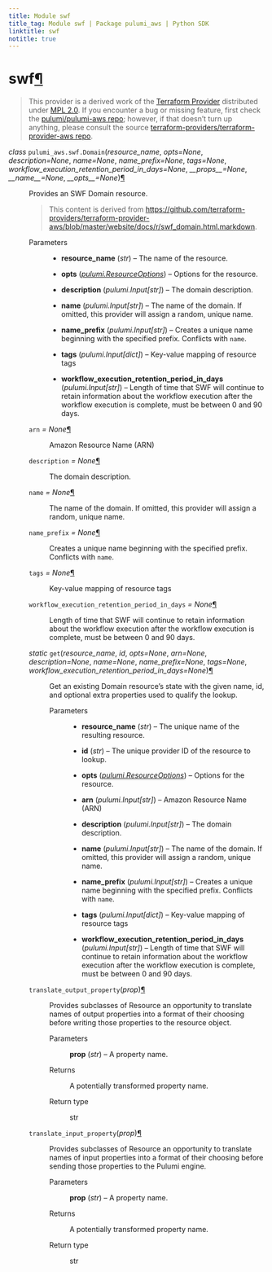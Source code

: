 ```yaml
---
title: Module swf
title_tag: Module swf | Package pulumi_aws | Python SDK
linktitle: swf
notitle: true
---
```


<div class="section" id="swf">
<h1>swf<a class="headerlink" href="#swf" title="Permalink to this headline">¶</a></h1>
<blockquote>
<div><p>This provider is a derived work of the <a class="reference external" href="https://github.com/terraform-providers/terraform-provider-aws">Terraform Provider</a> distributed under
<a class="reference external" href="https://www.mozilla.org/en-US/MPL/2.0/">MPL 2.0</a>. If you encounter a bug or missing feature, first check the
<a class="reference external" href="https://github.com/pulumi/pulumi-aws/issues">pulumi/pulumi-aws repo</a>; however, if that doesn’t turn up
anything, please consult the source <a class="reference external" href="https://github.com/terraform-providers/terraform-provider-aws/issues">terraform-providers/terraform-provider-aws repo</a>.</p>
</div></blockquote>
<span class="target" id="module-pulumi_aws.swf"></span><dl class="class">
<dt id="pulumi_aws.swf.Domain">
<em class="property">class </em><code class="sig-prename descclassname">pulumi_aws.swf.</code><code class="sig-name descname">Domain</code><span class="sig-paren">(</span><em class="sig-param">resource_name</em>, <em class="sig-param">opts=None</em>, <em class="sig-param">description=None</em>, <em class="sig-param">name=None</em>, <em class="sig-param">name_prefix=None</em>, <em class="sig-param">tags=None</em>, <em class="sig-param">workflow_execution_retention_period_in_days=None</em>, <em class="sig-param">__props__=None</em>, <em class="sig-param">__name__=None</em>, <em class="sig-param">__opts__=None</em><span class="sig-paren">)</span><a class="headerlink" href="#pulumi_aws.swf.Domain" title="Permalink to this definition">¶</a></dt>
<dd><p>Provides an SWF Domain resource.</p>
<blockquote>
<div><p>This content is derived from <a class="reference external" href="https://github.com/terraform-providers/terraform-provider-aws/blob/master/website/docs/r/swf_domain.html.markdown">https://github.com/terraform-providers/terraform-provider-aws/blob/master/website/docs/r/swf_domain.html.markdown</a>.</p>
</div></blockquote>
<dl class="field-list simple">
<dt class="field-odd">Parameters</dt>
<dd class="field-odd"><ul class="simple">
<li><p><strong>resource_name</strong> (<em>str</em>) – The name of the resource.</p></li>
<li><p><strong>opts</strong> (<a class="reference internal" href="../../pulumi/#pulumi.ResourceOptions" title="pulumi.ResourceOptions"><em>pulumi.ResourceOptions</em></a>) – Options for the resource.</p></li>
<li><p><strong>description</strong> (<em>pulumi.Input</em><em>[</em><em>str</em><em>]</em>) – The domain description.</p></li>
<li><p><strong>name</strong> (<em>pulumi.Input</em><em>[</em><em>str</em><em>]</em>) – The name of the domain. If omitted, this provider will assign a random, unique name.</p></li>
<li><p><strong>name_prefix</strong> (<em>pulumi.Input</em><em>[</em><em>str</em><em>]</em>) – Creates a unique name beginning with the specified prefix. Conflicts with <code class="docutils literal notranslate"><span class="pre">name</span></code>.</p></li>
<li><p><strong>tags</strong> (<em>pulumi.Input</em><em>[</em><em>dict</em><em>]</em>) – Key-value mapping of resource tags</p></li>
<li><p><strong>workflow_execution_retention_period_in_days</strong> (<em>pulumi.Input</em><em>[</em><em>str</em><em>]</em>) – Length of time that SWF will continue to retain information about the workflow execution after the workflow execution is complete, must be between 0 and 90 days.</p></li>
</ul>
</dd>
</dl>
<dl class="attribute">
<dt id="pulumi_aws.swf.Domain.arn">
<code class="sig-name descname">arn</code><em class="property"> = None</em><a class="headerlink" href="#pulumi_aws.swf.Domain.arn" title="Permalink to this definition">¶</a></dt>
<dd><p>Amazon Resource Name (ARN)</p>
</dd></dl>

<dl class="attribute">
<dt id="pulumi_aws.swf.Domain.description">
<code class="sig-name descname">description</code><em class="property"> = None</em><a class="headerlink" href="#pulumi_aws.swf.Domain.description" title="Permalink to this definition">¶</a></dt>
<dd><p>The domain description.</p>
</dd></dl>

<dl class="attribute">
<dt id="pulumi_aws.swf.Domain.name">
<code class="sig-name descname">name</code><em class="property"> = None</em><a class="headerlink" href="#pulumi_aws.swf.Domain.name" title="Permalink to this definition">¶</a></dt>
<dd><p>The name of the domain. If omitted, this provider will assign a random, unique name.</p>
</dd></dl>

<dl class="attribute">
<dt id="pulumi_aws.swf.Domain.name_prefix">
<code class="sig-name descname">name_prefix</code><em class="property"> = None</em><a class="headerlink" href="#pulumi_aws.swf.Domain.name_prefix" title="Permalink to this definition">¶</a></dt>
<dd><p>Creates a unique name beginning with the specified prefix. Conflicts with <code class="docutils literal notranslate"><span class="pre">name</span></code>.</p>
</dd></dl>

<dl class="attribute">
<dt id="pulumi_aws.swf.Domain.tags">
<code class="sig-name descname">tags</code><em class="property"> = None</em><a class="headerlink" href="#pulumi_aws.swf.Domain.tags" title="Permalink to this definition">¶</a></dt>
<dd><p>Key-value mapping of resource tags</p>
</dd></dl>

<dl class="attribute">
<dt id="pulumi_aws.swf.Domain.workflow_execution_retention_period_in_days">
<code class="sig-name descname">workflow_execution_retention_period_in_days</code><em class="property"> = None</em><a class="headerlink" href="#pulumi_aws.swf.Domain.workflow_execution_retention_period_in_days" title="Permalink to this definition">¶</a></dt>
<dd><p>Length of time that SWF will continue to retain information about the workflow execution after the workflow execution is complete, must be between 0 and 90 days.</p>
</dd></dl>

<dl class="method">
<dt id="pulumi_aws.swf.Domain.get">
<em class="property">static </em><code class="sig-name descname">get</code><span class="sig-paren">(</span><em class="sig-param">resource_name</em>, <em class="sig-param">id</em>, <em class="sig-param">opts=None</em>, <em class="sig-param">arn=None</em>, <em class="sig-param">description=None</em>, <em class="sig-param">name=None</em>, <em class="sig-param">name_prefix=None</em>, <em class="sig-param">tags=None</em>, <em class="sig-param">workflow_execution_retention_period_in_days=None</em><span class="sig-paren">)</span><a class="headerlink" href="#pulumi_aws.swf.Domain.get" title="Permalink to this definition">¶</a></dt>
<dd><p>Get an existing Domain resource’s state with the given name, id, and optional extra
properties used to qualify the lookup.</p>
<dl class="field-list simple">
<dt class="field-odd">Parameters</dt>
<dd class="field-odd"><ul class="simple">
<li><p><strong>resource_name</strong> (<em>str</em>) – The unique name of the resulting resource.</p></li>
<li><p><strong>id</strong> (<em>str</em>) – The unique provider ID of the resource to lookup.</p></li>
<li><p><strong>opts</strong> (<a class="reference internal" href="../../pulumi/#pulumi.ResourceOptions" title="pulumi.ResourceOptions"><em>pulumi.ResourceOptions</em></a>) – Options for the resource.</p></li>
<li><p><strong>arn</strong> (<em>pulumi.Input</em><em>[</em><em>str</em><em>]</em>) – Amazon Resource Name (ARN)</p></li>
<li><p><strong>description</strong> (<em>pulumi.Input</em><em>[</em><em>str</em><em>]</em>) – The domain description.</p></li>
<li><p><strong>name</strong> (<em>pulumi.Input</em><em>[</em><em>str</em><em>]</em>) – The name of the domain. If omitted, this provider will assign a random, unique name.</p></li>
<li><p><strong>name_prefix</strong> (<em>pulumi.Input</em><em>[</em><em>str</em><em>]</em>) – Creates a unique name beginning with the specified prefix. Conflicts with <code class="docutils literal notranslate"><span class="pre">name</span></code>.</p></li>
<li><p><strong>tags</strong> (<em>pulumi.Input</em><em>[</em><em>dict</em><em>]</em>) – Key-value mapping of resource tags</p></li>
<li><p><strong>workflow_execution_retention_period_in_days</strong> (<em>pulumi.Input</em><em>[</em><em>str</em><em>]</em>) – Length of time that SWF will continue to retain information about the workflow execution after the workflow execution is complete, must be between 0 and 90 days.</p></li>
</ul>
</dd>
</dl>
</dd></dl>

<dl class="method">
<dt id="pulumi_aws.swf.Domain.translate_output_property">
<code class="sig-name descname">translate_output_property</code><span class="sig-paren">(</span><em class="sig-param">prop</em><span class="sig-paren">)</span><a class="headerlink" href="#pulumi_aws.swf.Domain.translate_output_property" title="Permalink to this definition">¶</a></dt>
<dd><p>Provides subclasses of Resource an opportunity to translate names of output properties
into a format of their choosing before writing those properties to the resource object.</p>
<dl class="field-list simple">
<dt class="field-odd">Parameters</dt>
<dd class="field-odd"><p><strong>prop</strong> (<em>str</em>) – A property name.</p>
</dd>
<dt class="field-even">Returns</dt>
<dd class="field-even"><p>A potentially transformed property name.</p>
</dd>
<dt class="field-odd">Return type</dt>
<dd class="field-odd"><p>str</p>
</dd>
</dl>
</dd></dl>

<dl class="method">
<dt id="pulumi_aws.swf.Domain.translate_input_property">
<code class="sig-name descname">translate_input_property</code><span class="sig-paren">(</span><em class="sig-param">prop</em><span class="sig-paren">)</span><a class="headerlink" href="#pulumi_aws.swf.Domain.translate_input_property" title="Permalink to this definition">¶</a></dt>
<dd><p>Provides subclasses of Resource an opportunity to translate names of input properties into
a format of their choosing before sending those properties to the Pulumi engine.</p>
<dl class="field-list simple">
<dt class="field-odd">Parameters</dt>
<dd class="field-odd"><p><strong>prop</strong> (<em>str</em>) – A property name.</p>
</dd>
<dt class="field-even">Returns</dt>
<dd class="field-even"><p>A potentially transformed property name.</p>
</dd>
<dt class="field-odd">Return type</dt>
<dd class="field-odd"><p>str</p>
</dd>
</dl>
</dd></dl>

</dd></dl>

</div>
